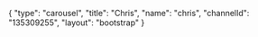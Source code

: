 {
    "type": "carousel",
    "title": "Chris",
    "name": "chris",
    "channelId": "135309255",
    "layout": "bootstrap"
}